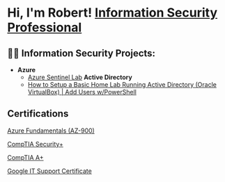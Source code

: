 <h1>Hi, I'm Robert!  <a href="https://www.linkedin.com/in/robert-mccrory-369485202/">Information Security Professional</a>

<h2>👨‍💻 Information Security Projects:</h2>

- <b>Azure</b>
  - [Azure Sentinel Lab](https://github.com/RWilliamMcCrory/AzureSentinel)
<b>Active Directory</b>
  - [How to Setup a Basic Home Lab Running Active Directory (Oracle VirtualBox) | Add Users w/PowerShell](https://github.com/RWilliamMcCrory/ActiveDirectory)
<h2>Certifications</h2>

<a href="https://www.credly.com/badges/a946a4cf-566c-4119-8ffe-fea135d9952a?source=linked_in_profile">Azure Fundamentals (AZ-900)</a>

<a href="https://www.credly.com/badges/b44f494e-5945-4cc7-951e-a22bea48fa18?source=linked_in_profile">CompTIA Security+</a>

<a href="https://www.credly.com/badges/b944263d-0185-4e95-bc43-bda204587868/linked_in_profile">CompTIA A+</a>

<a href="https://www.credly.com/badges/d328207f-57fa-4a3c-9688-2f423cd23fcd?source=linked_in_profile">Google IT Support Certificate</a>
